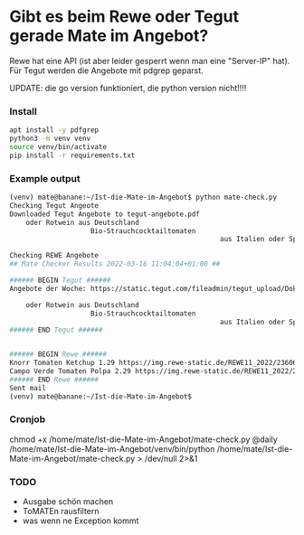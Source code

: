 # Gibt es beim Rewe oder Tegut gerade Mate im Angebot?

Rewe hat eine API (ist aber leider gesperrt wenn man eine "Server-IP" hat). Für Tegut werden die Angebote mit pdgrep geparst.

UPDATE: die go version funktioniert, die python version nicht!!!!

### Install

```bash
apt install -y pdfgrep
python3 -m venv venv
source venv/bin/activate
pip install -r requirements.txt
```

### Example output
```bash
(venv) mate@banane:~/Ist-die-Mate-im-Angebot$ python mate-check.py 
Checking Tegut Angeote
Downloaded Tegut Angebote to tegut-angebote.pdf
    oder Rotwein aus Deutschland                                                     verschiedene Sorten,                                                oder stückige Tomaten,
                    Bio-Strauchcocktailtomaten                                                                                             Bio-Rucola
                                                    aus Italien oder Spanien,                             Tomate, 100 g = 1,06 €,                     Bio-Tahin Sesammus

Checking REWE Angebote
## Mate Checker Results 2022-03-16 11:04:04+01:00 ##

###### BEGIN Tegut ######
Angebote der Woche: https://static.tegut.com/fileadmin/tegut_upload/Dokumente/Aktuelle_Flugbl%C3%A4tter/tegut-prospekt-kw-11-2022-Hessen-Niedersachsen-Rheinland-Pfalz.pdf

    oder Rotwein aus Deutschland                                                     verschiedene Sorten,                                                oder stückige Tomaten,
                    Bio-Strauchcocktailtomaten                                                                                             Bio-Rucola
                                                    aus Italien oder Spanien,                             Tomate, 100 g = 1,06 €,                     Bio-Tahin Sesammus
###### END Tegut ######


###### BEGIN Rewe ######
Knorr Tomaten Ketchup 1.29 https://img.rewe-static.de/REWE11_2022/2360602/23631618-14_digital-image.png
Campo Verde Tomaten Polpa 2.29 https://img.rewe-static.de/REWE11_2022/2168054/31640841-9_digital-image.png
###### END Rewe ######
Sent mail
(venv) mate@banane:~/Ist-die-Mate-im-Angebot$ 
```

### Cronjob
chmod +x /home/mate/Ist-die-Mate-im-Angebot/mate-check.py
@daily /home/mate/Ist-die-Mate-im-Angebot/venv/bin/python /home/mate/Ist-die-Mate-im-Angebot/mate-check.py > /dev/null 2>&1


### TODO
- Ausgabe schön machen
- ToMATEn rausfiltern
- was wenn ne Exception kommt
